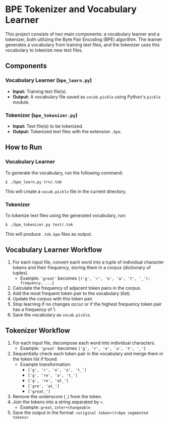 # BPE Tokenizer and Vocabulary Learner

This project consists of two main components: a vocabulary learner and a tokenizer, both utilizing the Byte Pair Encoding (BPE) algorithm. The learner generates a vocabulary from training text files, and the tokenizer uses this vocabulary to tokenize new text files.

## Components

### Vocabulary Learner (`bpe_learn.py`)
- **Input:** Training text file(s).
- **Output:** A vocabulary file saved as `vocab.pickle` using Python's `pickle` module.

### Tokenizer (`bpe_tokenizer.py`)
- **Input:** Text file(s) to be tokenized.
- **Output:** Tokenized text files with the extension `.bpe`.

## How to Run

### Vocabulary Learner
To generate the vocabulary, run the following command:
```
$ ./bpe_learn.py trn/.tok
```
This will create a `vocab.pickle` file in the current directory.

### Tokenizer
To tokenize text files using the generated vocabulary, run:
```
$ ./bpe_tokenizer.py test/.tok
```
This will produce `.tok.bpe` files as output.

## Vocabulary Learner Workflow
1. For each input file, convert each word into a tuple of individual character tokens and their frequency, storing them in a corpus (dictionary of tuples).
   - Example: `'great'` becomes `{('g', 'r', 'e', 'a', 't', '_'): frequency, ...}`
2. Calculate the frequency of adjacent token pairs in the corpus.
3. Add the most frequent token pair to the vocabulary (list).
4. Update the corpus with this token pair.
5. Stop learning if no changes occur or if the highest frequency token pair has a frequency of 1.
6. Save the vocabulary as `vocab.pickle`.

## Tokenizer Workflow
1. For each input file, decompose each word into individual characters.
   - Example: `'great'` becomes `['g', 'r', 'e', 'a', 't', '_']`
2. Sequentially check each token pair in the vocabulary and merge them in the token list if found.
   - Example transformation:
     - `['g', 'r', 'e', 'a', 't_']`
     - `['g', 're', 'a', 't_']`
     - `['g', 're', 'at_']`
     - `['gre', 'at_']`
     - `['great_']`
3. Remove the underscore (`_`) from the token.
4. Join the tokens into a string separated by `+`.
   - Example: `great`, `inter+changeable`
5. Save the output in the format: `<original token>\t<bpe segmented tokens>`
